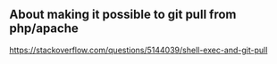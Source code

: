 ## About making it possible to git pull from php/apache

https://stackoverflow.com/questions/5144039/shell-exec-and-git-pull


